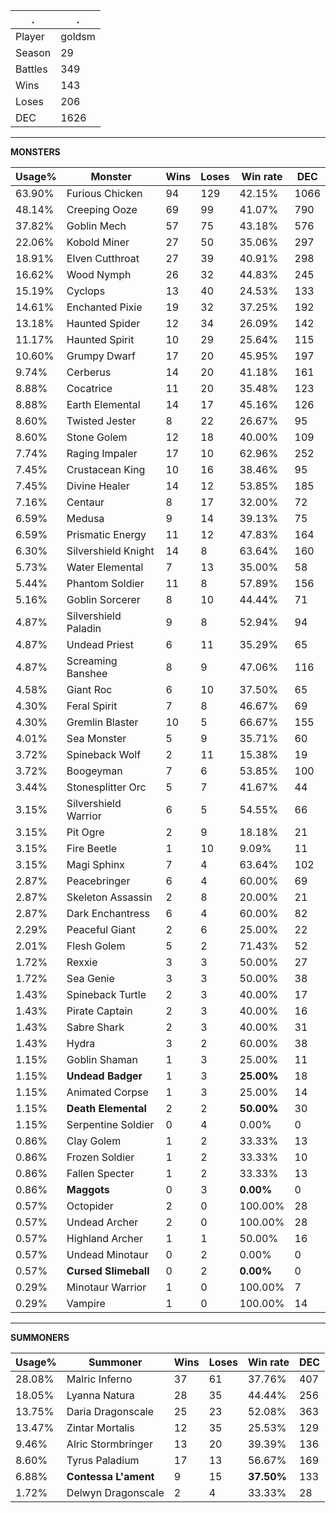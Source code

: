 .|.
|-|-
Player|goldsm
Season|29
Battles|349
Wins|143
Loses|206
DEC|1626

---
**MONSTERS**

Usage%|Monster|Wins|Loses|Win rate|DEC|
-|-|-|-|-|-|
63.90%|Furious Chicken|94|129|42.15%|1066|
48.14%|Creeping Ooze|69|99|41.07%|790|
37.82%|Goblin Mech|57|75|43.18%|576|
22.06%|Kobold Miner|27|50|35.06%|297|
18.91%|Elven Cutthroat|27|39|40.91%|298|
16.62%|Wood Nymph|26|32|44.83%|245|
15.19%|Cyclops|13|40|24.53%|133|
14.61%|Enchanted Pixie|19|32|37.25%|192|
13.18%|Haunted Spider|12|34|26.09%|142|
11.17%|Haunted Spirit|10|29|25.64%|115|
10.60%|Grumpy Dwarf|17|20|45.95%|197|
9.74%|Cerberus|14|20|41.18%|161|
8.88%|Cocatrice|11|20|35.48%|123|
8.88%|Earth Elemental|14|17|45.16%|126|
8.60%|Twisted Jester|8|22|26.67%|95|
8.60%|Stone Golem|12|18|40.00%|109|
7.74%|Raging Impaler|17|10|62.96%|252|
7.45%|Crustacean King|10|16|38.46%|95|
7.45%|Divine Healer|14|12|53.85%|185|
7.16%|Centaur|8|17|32.00%|72|
6.59%|Medusa|9|14|39.13%|75|
6.59%|Prismatic Energy|11|12|47.83%|164|
6.30%|Silvershield Knight|14|8|63.64%|160|
5.73%|Water Elemental|7|13|35.00%|58|
5.44%|Phantom Soldier|11|8|57.89%|156|
5.16%|Goblin Sorcerer|8|10|44.44%|71|
4.87%|Silvershield Paladin|9|8|52.94%|94|
4.87%|Undead Priest|6|11|35.29%|65|
4.87%|Screaming Banshee|8|9|47.06%|116|
4.58%|Giant Roc|6|10|37.50%|65|
4.30%|Feral Spirit|7|8|46.67%|69|
4.30%|Gremlin Blaster|10|5|66.67%|155|
4.01%|Sea Monster|5|9|35.71%|60|
3.72%|Spineback Wolf|2|11|15.38%|19|
3.72%|Boogeyman|7|6|53.85%|100|
3.44%|Stonesplitter Orc|5|7|41.67%|44|
3.15%|Silvershield Warrior|6|5|54.55%|66|
3.15%|Pit Ogre|2|9|18.18%|21|
3.15%|Fire Beetle|1|10|9.09%|11|
3.15%|Magi Sphinx|7|4|63.64%|102|
2.87%|Peacebringer|6|4|60.00%|69|
2.87%|Skeleton Assassin|2|8|20.00%|21|
2.87%|Dark Enchantress|6|4|60.00%|82|
2.29%|Peaceful Giant|2|6|25.00%|22|
2.01%|Flesh Golem|5|2|71.43%|52|
1.72%|Rexxie|3|3|50.00%|27|
1.72%|Sea Genie|3|3|50.00%|38|
1.43%|Spineback Turtle|2|3|40.00%|17|
1.43%|Pirate Captain|2|3|40.00%|16|
1.43%|Sabre Shark|2|3|40.00%|31|
1.43%|Hydra|3|2|60.00%|38|
1.15%|Goblin Shaman|1|3|25.00%|11|
1.15%|**Undead Badger**|1|3|**25.00%**|18|
1.15%|Animated Corpse|1|3|25.00%|14|
1.15%|**Death Elemental**|2|2|**50.00%**|30|
1.15%|Serpentine Soldier|0|4|0.00%|0|
0.86%|Clay Golem|1|2|33.33%|13|
0.86%|Frozen Soldier|1|2|33.33%|10|
0.86%|Fallen Specter|1|2|33.33%|13|
0.86%|**Maggots**|0|3|**0.00%**|0|
0.57%|Octopider|2|0|100.00%|28|
0.57%|Undead Archer|2|0|100.00%|28|
0.57%|Highland Archer|1|1|50.00%|16|
0.57%|Undead Minotaur|0|2|0.00%|0|
0.57%|**Cursed Slimeball**|0|2|**0.00%**|0|
0.29%|Minotaur Warrior|1|0|100.00%|7|
0.29%|Vampire|1|0|100.00%|14|

---
**SUMMONERS**

Usage%|Summoner|Wins|Loses|Win rate|DEC|
-|-|-|-|-|-|
28.08%|Malric Inferno|37|61|37.76%|407|
18.05%|Lyanna Natura|28|35|44.44%|256|
13.75%|Daria Dragonscale|25|23|52.08%|363|
13.47%|Zintar Mortalis|12|35|25.53%|129|
9.46%|Alric Stormbringer|13|20|39.39%|136|
8.60%|Tyrus Paladium|17|13|56.67%|169|
6.88%|**Contessa L'ament**|9|15|**37.50%**|133|
1.72%|Delwyn Dragonscale|2|4|33.33%|28|
